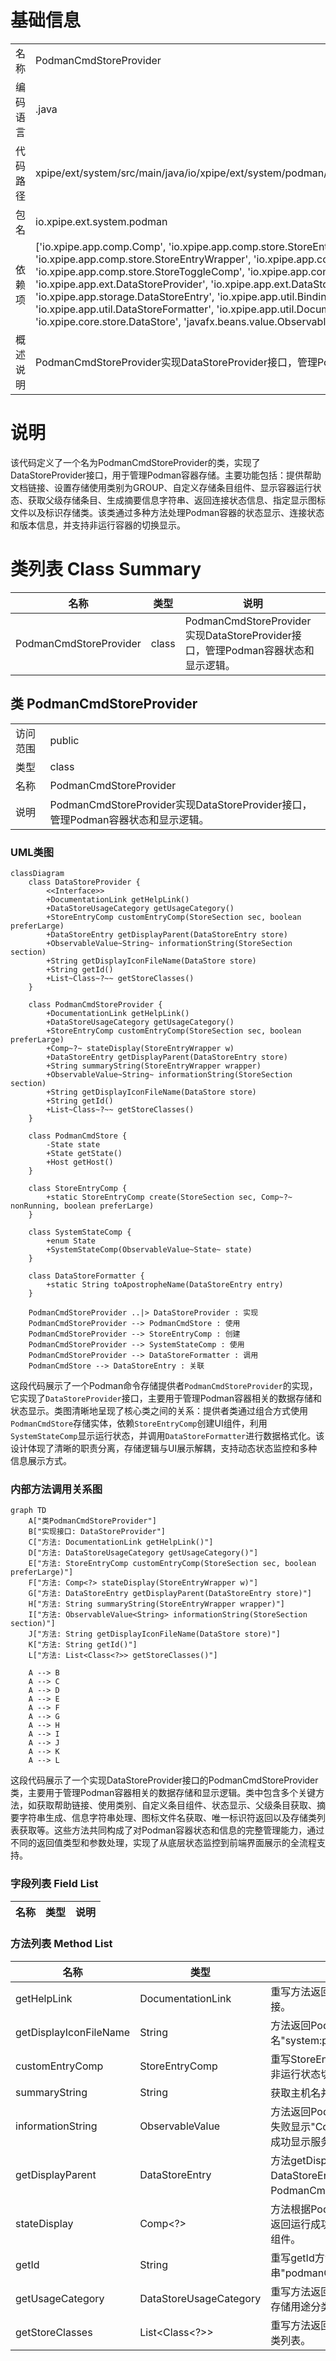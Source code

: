 # 基础信息

|      |      |
|------|------|
| 名称 | PodmanCmdStoreProvider |
| 编码语言 | .java |
| 代码路径 | xpipe/ext/system/src/main/java/io/xpipe/ext/system/podman/PodmanCmdStoreProvider.java |
| 包名 | io.xpipe.ext.system.podman |
| 依赖项 | ['io.xpipe.app.comp.Comp', 'io.xpipe.app.comp.store.StoreEntryComp', 'io.xpipe.app.comp.store.StoreEntryWrapper', 'io.xpipe.app.comp.store.StoreSection', 'io.xpipe.app.comp.store.StoreToggleComp', 'io.xpipe.app.comp.store.SystemStateComp', 'io.xpipe.app.ext.DataStoreProvider', 'io.xpipe.app.ext.DataStoreUsageCategory', 'io.xpipe.app.storage.DataStoreEntry', 'io.xpipe.app.util.BindingsHelper', 'io.xpipe.app.util.DataStoreFormatter', 'io.xpipe.app.util.DocumentationLink', 'io.xpipe.core.store.DataStore', 'javafx.beans.value.ObservableValue', 'java.util.List'] |
| 概述说明 | PodmanCmdStoreProvider实现DataStoreProvider接口，管理Podman容器状态和显示逻辑。 |

# 说明

该代码定义了一个名为PodmanCmdStoreProvider的类，实现了DataStoreProvider接口，用于管理Podman容器存储。主要功能包括：提供帮助文档链接、设置存储使用类别为GROUP、自定义存储条目组件、显示容器运行状态、获取父级存储条目、生成摘要信息字符串、返回连接状态信息、指定显示图标文件以及标识存储类。该类通过多种方法处理Podman容器的状态显示、连接状态和版本信息，并支持非运行容器的切换显示。

# 类列表 Class Summary

| 名称   | 类型  | 说明 |
|-------|------|-------------|
| PodmanCmdStoreProvider | class | PodmanCmdStoreProvider实现DataStoreProvider接口，管理Podman容器状态和显示逻辑。 |



## 类 PodmanCmdStoreProvider

|      |      |
|------|------|
| 访问范围 | public |
| 类型 | class |
| 名称 | PodmanCmdStoreProvider |
| 说明 | PodmanCmdStoreProvider实现DataStoreProvider接口，管理Podman容器状态和显示逻辑。 |


### UML类图

```mermaid
classDiagram
    class DataStoreProvider {
        <<Interface>>
        +DocumentationLink getHelpLink()
        +DataStoreUsageCategory getUsageCategory()
        +StoreEntryComp customEntryComp(StoreSection sec, boolean preferLarge)
        +DataStoreEntry getDisplayParent(DataStoreEntry store)
        +ObservableValue~String~ informationString(StoreSection section)
        +String getDisplayIconFileName(DataStore store)
        +String getId()
        +List~Class~?~~ getStoreClasses()
    }

    class PodmanCmdStoreProvider {
        +DocumentationLink getHelpLink()
        +DataStoreUsageCategory getUsageCategory()
        +StoreEntryComp customEntryComp(StoreSection sec, boolean preferLarge)
        +Comp~?~ stateDisplay(StoreEntryWrapper w)
        +DataStoreEntry getDisplayParent(DataStoreEntry store)
        +String summaryString(StoreEntryWrapper wrapper)
        +ObservableValue~String~ informationString(StoreSection section)
        +String getDisplayIconFileName(DataStore store)
        +String getId()
        +List~Class~?~~ getStoreClasses()
    }

    class PodmanCmdStore {
        -State state
        +State getState()
        +Host getHost()
    }

    class StoreEntryComp {
        +static StoreEntryComp create(StoreSection sec, Comp~?~ nonRunning, boolean preferLarge)
    }

    class SystemStateComp {
        +enum State
        +SystemStateComp(ObservableValue~State~ state)
    }

    class DataStoreFormatter {
        +static String toApostropheName(DataStoreEntry entry)
    }

    PodmanCmdStoreProvider ..|> DataStoreProvider : 实现
    PodmanCmdStoreProvider --> PodmanCmdStore : 使用
    PodmanCmdStoreProvider --> StoreEntryComp : 创建
    PodmanCmdStoreProvider --> SystemStateComp : 使用
    PodmanCmdStoreProvider --> DataStoreFormatter : 调用
    PodmanCmdStore --> DataStoreEntry : 关联
```

这段代码展示了一个Podman命令存储提供者`PodmanCmdStoreProvider`的实现，它实现了`DataStoreProvider`接口，主要用于管理Podman容器相关的数据存储和状态显示。类图清晰地呈现了核心类之间的关系：提供者类通过组合方式使用`PodmanCmdStore`存储实体，依赖`StoreEntryComp`创建UI组件，利用`SystemStateComp`显示运行状态，并调用`DataStoreFormatter`进行数据格式化。该设计体现了清晰的职责分离，存储逻辑与UI展示解耦，支持动态状态监控和多种信息展示方式。


### 内部方法调用关系图

```mermaid
graph TD
    A["类PodmanCmdStoreProvider"]
    B["实现接口: DataStoreProvider"]
    C["方法: DocumentationLink getHelpLink()"]
    D["方法: DataStoreUsageCategory getUsageCategory()"]
    E["方法: StoreEntryComp customEntryComp(StoreSection sec, boolean preferLarge)"]
    F["方法: Comp<?> stateDisplay(StoreEntryWrapper w)"]
    G["方法: DataStoreEntry getDisplayParent(DataStoreEntry store)"]
    H["方法: String summaryString(StoreEntryWrapper wrapper)"]
    I["方法: ObservableValue<String> informationString(StoreSection section)"]
    J["方法: String getDisplayIconFileName(DataStore store)"]
    K["方法: String getId()"]
    L["方法: List<Class<?>> getStoreClasses()"]

    A --> B
    A --> C
    A --> D
    A --> E
    A --> F
    A --> G
    A --> H
    A --> I
    A --> J
    A --> K
    A --> L
```

这段代码展示了一个实现DataStoreProvider接口的PodmanCmdStoreProvider类，主要用于管理Podman容器相关的数据存储和显示逻辑。类中包含多个关键方法，如获取帮助链接、使用类别、自定义条目组件、状态显示、父级条目获取、摘要字符串生成、信息字符串处理、图标文件名获取、唯一标识符返回以及存储类列表获取等。这些方法共同构成了对Podman容器状态和信息的完整管理能力，通过不同的返回值类型和参数处理，实现了从底层状态监控到前端界面展示的全流程支持。

### 字段列表 Field List

| 名称  | 类型  | 说明 |
|-------|-------|------|

### 方法列表 Method List

| 名称  | 类型  | 说明 |
|-------|-------|------|
| getHelpLink | DocumentationLink | 重写方法返回PODMAN文档链接。 |
| getDisplayIconFileName | String | 方法返回Podman图标文件名"system:podman_icon.svg"。 |
| customEntryComp | StoreEntryComp | 重写StoreEntryComp方法，包含非运行状态切换功能。 |
| summaryString | String | 获取主机名并返回其容器信息。 |
| informationString | ObservableValue<String> | 方法返回Podman运行状态信息，失败显示"Connection failed"，成功显示服务器名及版本。 |
| getDisplayParent | DataStoreEntry | 方法getDisplayParent获取DataStoreEntry的父级，返回PodmanCmdStore中Host对象。 |
| stateDisplay | Comp<?> | 方法根据PodmanCmdStore状态返回运行成功或失败的系统状态组件。 |
| getId | String | 重写getId方法，返回字符串"podmanCmd"。 |
| getUsageCategory | DataStoreUsageCategory | 重写方法返回GROUP类型的数据存储用途分类。 |
| getStoreClasses | List<Class<?>> | 重写方法返回PodmanCmdStore类列表。 |




